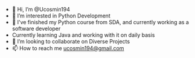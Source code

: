 - 👋 Hi, I’m @Ucosmin194
- 👀 I’m interested in Python Development
- 🌱 I've finished my Python course from SDA, and currently working as a software developer
-    Currently learning Java and working with it on daily basis
- 💞️ I’m looking to collaborate on Diverse Projects
- 📫 How to reach me ucosmin194@gmail.com

<!---
Ucosmin194/Ucosmin194 is a ✨ special ✨ repository because its `README.md` (this file) appears on your GitHub profile.
You can click the Preview link to take a look at your changes.
--->
